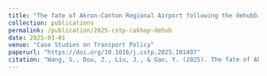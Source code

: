 ```yaml
---
title: "The fate of Akron-Canton Regional Airport following the dehubbing of Cleveland Hopkins International Airport and exodus of Southwest Airlines"
collection: publications
permalink: /publication/2025-cstp-cakhop-dehub
date: 2025-03-01
venue: "Case Studies on Transport Policy"
paperurl: "https://doi.org/10.1016/j.cstp.2025.101497"
citation: "Wang, S., Dou, Z., Liu, J., & Gao, Y. (2025). The fate of Akron-Canton Regional Airport following the dehubbing of Cleveland Hopkins International Airport and exodus of Southwest Airlines. Case Studies on Transport Policy."
---
```

